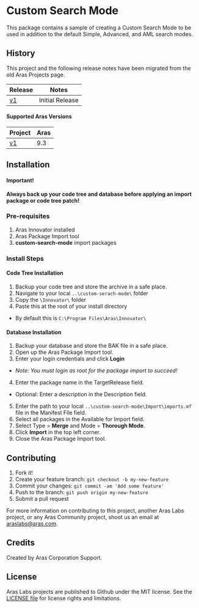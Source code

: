 # Custom Search Mode

This package contains a sample of creating a Custom Search Mode to be used in addition to the default Simple, Advanced, and AML search modes.

## History

This project and the following release notes have been migrated from the old Aras Projects page. 

Release | Notes
--------|--------
[v1](https://github.com/ArasLabs/custom-search-mode/releases/tag/v1) | Initial Release

#### Supported Aras Versions

Project | Aras
--------|------
[v1](https://github.com/ArasLabs/custom-search-mode/releases/tag/v1) | 9.3

## Installation

#### Important!
**Always back up your code tree and database before applying an import package or code tree patch!**

### Pre-requisites

1. Aras Innovator installed
2. Aras Package Import tool
3. **custom-search-mode** import packages

### Install Steps

#### Code Tree Installation

1. Backup your code tree and store the archive in a safe place.
2. Navigate to your local `..\custom-serach-mode\` folder
3. Copy the `\Innovator\` folder
4. Paste this at the root of your install directory
+ By default this is `C:\Program Files\Aras\Innovator\`

#### Database Installation

1. Backup your database and store the BAK file in a safe place.
2. Open up the Aras Package Import tool.
3. Enter your login credentials and click **Login**
  * _Note: You must login as root for the package import to succeed!_
4. Enter the package name in the TargetRelease field.
  * Optional: Enter a description in the Description field.
5. Enter the path to your local `..\custom-search-mode\Import\imports.mf` file in the Manifest File field.
6. Select all packages in the Available for Import field.
7. Select Type = **Merge** and Mode = **Thorough Mode**.
8. Click **Import** in the top left corner.
9. Close the Aras Package Import tool.

## Contributing

1. Fork it!
2. Create your feature branch: `git checkout -b my-new-feature`
3. Commit your changes: `git commit -am 'Add some feature'`
4. Push to the branch: `git push origin my-new-feature`
5. Submit a pull request

For more information on contributing to this project, another Aras Labs project, or any Aras Community project, shoot us an email at araslabs@aras.com.

## Credits

Created by Aras Corporation Support.

## License

Aras Labs projects are published to Github under the MIT license. See the [LICENSE file](./LICENSE) for license rights and limitations.
